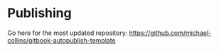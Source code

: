 # Publishing

Go here for the most updated repository: https://github.com/michael-collins/gitbook-autopublish-template
